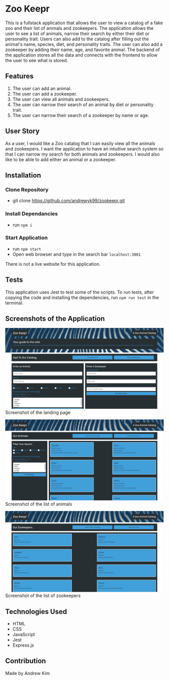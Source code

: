 # Zoo Keepr
This is a fullstack application that allows the user to view a catalog of a fake zoo and their list of animals and zookeepers. The application allows the user to see a list of animals, narrow their search by either their diet or personality trait. Users can also add to the catalog after filling out the animal's name, species, diet, and personality traits. The user can also add a zookeeper by adding their name, age, and favorite animal. The backend of the application stores all the data and connects with the frontend to allow the user to see what is stored.

## Features
1. The user can add an animal.
2. The user can add a zookeeper.
3. The user can view all animals and zookeepers.
4. The user can narrow their search of an animal by diet or personality trait.
5. The user can narrow their search of a zookeeper by name or age.

## User Story
As a user, I would like a Zoo catalog that I can easily view all the animals and zookeepers. I want the application to have an intuitive search system so that I can narrow my search for both animals and zookeepers. I would also like to be able to add either an animal or a zookeeper.

## Installation
### Clone Repository
* git clone https://github.com/andrewyk99/zookeepr.git

### Install Dependancies
* run `npm i`

### Start Application
* run `npm start`
* Open web browser and type in the search bar `localhost:3001`

There is not a live website for this application.

## Tests
This application uses Jest to test some of the scripts. To run tests, after copying the code and installing the dependencies, run `npm run test` in the terminal.

## Screenshots of the Application
![screenshot of homepage](./assets/images/homepage.png?raw=true "Homepage")
Screenshot of the landing page

![screenshot of list of animals](./assets/images/animals.png?raw=true "Animals")
Screenshot of the list of animals

![screenshot of list of zookeepers](./assets/images/zookeeper.png?raw=true "Zookeepers")
Screenshot of the list of zookeepers

## Technologies Used
* HTML
* CSS
* JavaScript
* Jest
* Express.js

## Contribution
Made by Andrew Kim